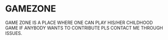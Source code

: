 # GAMEZONE
GAME ZONE IS A PLACE WHERE ONE CAN PLAY HIS/HER CHILDHOOD GAME
IF ANYBODY WANTS TO CONTRIBUTE PLS CONTACT ME THROUGH ISSUES.
